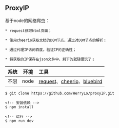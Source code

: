 ## ProxyIP

基于node的网络爬虫：

    * request获取html页面；
    
    * 使用cheerio获取文档的DOM节点，通过对DOM节点的解析；
    
    * 通过代理IP访问百度，验证IP的正确性；
    
    * 将获取的IP保存在json文件中，剩下的就随便玩了；
 
 
|系统 |环境  |工具 |
|:-----|:-------:|:-----|
|不限     |   node  |  [request](https://www.npmjs.com/package/request)、[cheerio](https://www.npmjs.com/package/cheerio)、[bluebird](https://www.npmjs.com/package/bluebird) |
    

```
$ git clone https://github.com/HerryLo/proxyIP.git

<!-- 安装依赖 -->
$ npm install

<!-- 运行 -->
$ npm run dev
```
